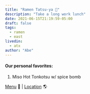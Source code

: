 ```yaml
---
title: "Ramen Tatsu-ya 🍜"
description: "Take a long work lunch"
date: 2021-06-15T21:19:59-05:00
draft: false
tags:
  - ramen
  - east
livedin:
  - atx
author: "Abe"
---
```


#### Our personal favorites:

1. Miso Hot Tonkotsu w/ spice bomb

[Menu](https://www.ramen-tatsuya.com/menu) 📖  |  [Location](https://maps.app.goo.gl/4gxFR4ChSpVa29kn7) 🌎
